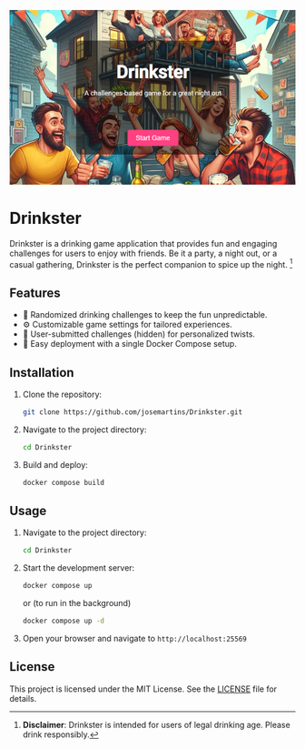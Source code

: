 ![Drinkster](preview.png)

# Drinkster

Drinkster is a drinking game application that provides fun and engaging challenges for users to enjoy with friends.
Be it a party, a night out, or a casual gathering, Drinkster is the perfect companion to spice up the night. [^1]


## Features

- 🎲 Randomized drinking challenges to keep the fun unpredictable.
- ⚙️ Customizable game settings for tailored experiences.
- 📝 User-submitted challenges (hidden) for personalized twists.
- 🐳 Easy deployment with a single Docker Compose setup.

## Installation

1. Clone the repository:
    ```bash
    git clone https://github.com/josemartins/Drinkster.git
    ```
2. Navigate to the project directory:
    ```bash
    cd Drinkster
    ```
3. Build and deploy:
    ```bash
    docker compose build
    ```

## Usage



1. Navigate to the project directory:
    ```bash
    cd Drinkster
    ```

2. Start the development server:
    ```bash
    docker compose up 
    ```
    or (to run in the background)
    ```bash
    docker compose up -d
    ```

3. Open your browser and navigate to `http://localhost:25569`


## License

This project is licensed under the MIT License. See the [LICENSE](LICENSE) file for details.


[^1]: **Disclaimer**: Drinkster is intended for users of legal drinking age. Please drink responsibly.
